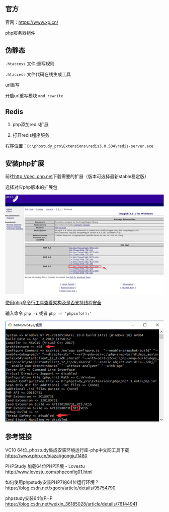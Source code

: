 ## 官方

官网：https://www.xp.cn/

php服务器组件



## 伪静态

`.htaccess` 文件;重写规则

`.htaccess` 文件代码在线生成工具

 

url重写

开启url重写模块 `mod_rewrite`



## Redis

1. php添加redis扩展

2. 打开redis程序服务

程序位置：`D:\phpstudy_pro\Extensions\redis3.0.504\redis-server.exe`



## 安装php扩展

前往<http://pecl.php.net>下载需要的扩展（版本可选择最新stable稳定版）

选择对应php版本的扩展包

![phpstudy-图片1.png](./_images/phpstudy-图片1.png)

[使用php命令行工具查看架构及是否支持线程安全](https://blog.csdn.net/hfut_wowo/article/details/88169634)

输入命令 `php -i` 或者 `php -r ‘phpinfo();’`

![](./_images/phpstudy-图片2.png)



## 参考链接

VC10 64位_phpstudy集成安装环境运行库-php中文网工具下载  
https://www.php.cn/xiazai/gongju/1480

PHPStudy 加载64位PHP环境 - Lovestu  
http://www.lovestu.com/phpconfig01.html

如何使用phpstudy安装PHP7的64位运行环境？  
https://blog.csdn.net/xgocn/article/details/95754790

phpstudy安装64位PHP  
https://blog.csdn.net/weixin_36185028/article/details/76144941
